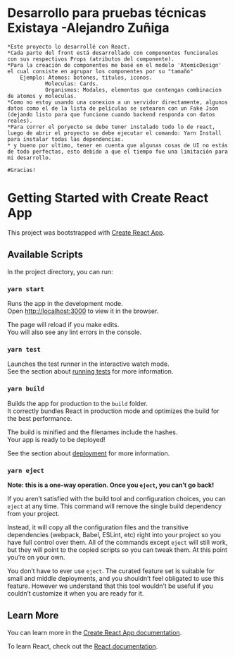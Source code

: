 # Desarrollo para pruebas técnicas Existaya -Alejandro Zuñiga

    *Este proyecto lo desarrollé con React.
    *Cada parte del front está desarrollado con componentes funcionales con sus respectivos Props (atributos del componente).
    *Para la creación de componentes me basé en el modelo 'AtomicDesign' el cual consiste en agrupar los componentes por su "tamaño" 
        Ejemplo: Atomos: botones, titulos, iconos.
                Moleculas: Cards.
                Organismos: Modales, elementos que contengan combinacion de atomos y moleculas.
    *Como no estoy usando una conexion a un servidor directamente, algunos datos como el de la lista de películas se setearon con un Fake Json (dejando listo para que funcione cuando backend responda con datos reales).
    *Para correr el poryecto se debe tener instalado todo lo de react, luego de abrir el proyecto se debe ejecutar el comando: Yarn Install
    para instalar todas las dependencias.
    * y bueno por ultimo, tener en cuenta que algunas cosas de UI no estás de todo perfectas, esto debido a que el tiempo fue una limitación para mi desarrollo. 

    #Gracias!



# Getting Started with Create React App

This project was bootstrapped with [Create React App](https://github.com/facebook/create-react-app).

## Available Scripts

In the project directory, you can run:

### `yarn start`

Runs the app in the development mode.\
Open [http://localhost:3000](http://localhost:3000) to view it in the browser.

The page will reload if you make edits.\
You will also see any lint errors in the console.

### `yarn test`

Launches the test runner in the interactive watch mode.\
See the section about [running tests](https://facebook.github.io/create-react-app/docs/running-tests) for more information.

### `yarn build`

Builds the app for production to the `build` folder.\
It correctly bundles React in production mode and optimizes the build for the best performance.

The build is minified and the filenames include the hashes.\
Your app is ready to be deployed!

See the section about [deployment](https://facebook.github.io/create-react-app/docs/deployment) for more information.

### `yarn eject`

**Note: this is a one-way operation. Once you `eject`, you can’t go back!**

If you aren’t satisfied with the build tool and configuration choices, you can `eject` at any time. This command will remove the single build dependency from your project.

Instead, it will copy all the configuration files and the transitive dependencies (webpack, Babel, ESLint, etc) right into your project so you have full control over them. All of the commands except `eject` will still work, but they will point to the copied scripts so you can tweak them. At this point you’re on your own.

You don’t have to ever use `eject`. The curated feature set is suitable for small and middle deployments, and you shouldn’t feel obligated to use this feature. However we understand that this tool wouldn’t be useful if you couldn’t customize it when you are ready for it.

## Learn More

You can learn more in the [Create React App documentation](https://facebook.github.io/create-react-app/docs/getting-started).

To learn React, check out the [React documentation](https://reactjs.org/).
